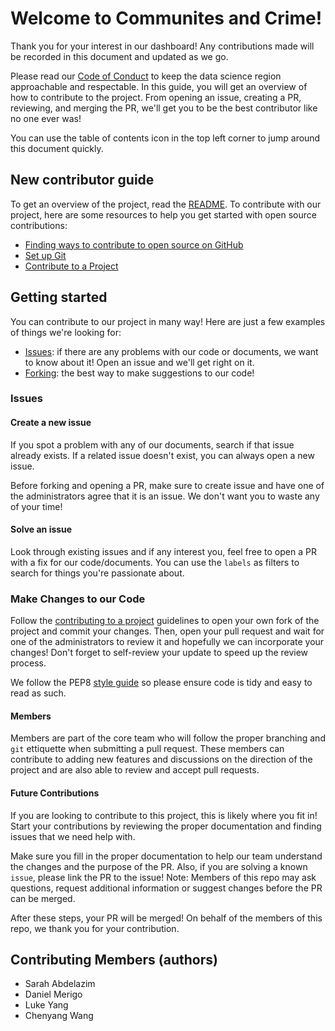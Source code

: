 # Welcome to Communites and Crime!

Thank you for your interest in our dashboard! Any contributions made will be recorded in this document and updated as we go.

Please read our [Code of Conduct](CODE_OF_CONDUCT.md) to keep the data science region approachable and respectable. In this guide, you will get an overview of how to contribute to the project. From opening an issue, creating a PR, reviewing, and merging the PR, we'll get you to be the best contributor like no one ever was!

You can use the table of contents icon in the top left corner to jump around this document quickly.

## New contributor guide

To get an overview of the project, read the [README](README). To contribute with our project, here are some resources to help you get started with open source contributions:

-   [Finding ways to contribute to open source on GitHub](https://docs.github.com/en/get-started/exploring-projects-on-github/finding-ways-to-contribute-to-open-source-on-github)
-   [Set up Git](https://docs.github.com/en/get-started/quickstart/set-up-git)
-   [Contribute to a Project](https://docs.github.com/en/get-started/quickstart/contributing-to-projects)

## Getting started

You can contribute to our project in many way! Here are just a few examples of things we're looking for:

-   [Issues](https://github.com/UBC-MDS/pokemon-type-predictor/issues): if there are any problems with our code or documents, we want to know about it! Open an issue and we'll get right on it.
-   [Forking](https://docs.github.com/en/pull-requests/collaborating-with-pull-requests/proposing-changes-to-your-work-with-pull-requests/about-pull-requests): the best way to make suggestions to our code!

### Issues

#### Create a new issue

If you spot a problem with any of our documents, search if that issue already exists. If a related issue doesn't exist, you can always open a new issue.

Before forking and opening a PR, make sure to create issue and have one of the administrators agree that it is an issue. We don't want you to waste any of your time!

#### Solve an issue

Look through existing issues and if any interest you, feel free to open a PR with a fix for our code/documents. You can use the `labels` as filters to search for things you're passionate about.

### Make Changes to our Code

Follow the [contributing to a project](https://docs.github.com/en/get-started/quickstart/contributing-to-projects) guidelines to open your own fork of the project and commit your changes. Then, open your pull request and wait for one of the administrators to review it and hopefully we can incorporate your changes! Don't forget to self-review your update to speed up the review process.

We follow the PEP8 [style guide](https://peps.python.org/) so please ensure code is tidy and easy to read as such.

#### Members

Members are part of the core team who will follow the proper branching and `git` ettiquette when submitting a pull request. These members can contribute to adding new features and discussions on the direction of the project and are also able to review and accept pull requests.

#### Future Contributions

If you are looking to contribute to this project, this is likely where you fit in! Start your contributions by reviewing the proper documentation and finding issues that we need help with.

Make sure you fill in the proper documentation to help our team understand the changes and the purpose of the PR. Also, if you are solving a known `issue`, please link the PR to the issue! Note: Members of this repo may ask questions, request additional information or suggest changes before the PR can be merged.

After these steps, your PR will be merged! On behalf of the members of this repo, we thank you for your contribution.

## Contributing Members (authors)

-   Sarah Abdelazim
-   Daniel Merigo
-   Luke Yang
-   Chenyang Wang
